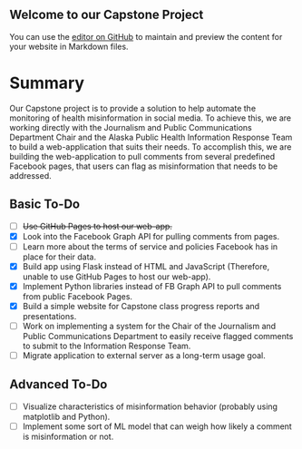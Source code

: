 ## Welcome to our Capstone Project

You can use the [editor on GitHub](https://github.com/cimcandrews/CapstoneOverview/edit/gh-pages/index.md) to maintain and preview the content for your website in Markdown files.

# Summary
  Our Capstone project is to provide a solution to help automate the monitoring of health misinformation in social media. To achieve this, we are working directly with the Journalism and Public Communications Department Chair and the Alaska Public Health Information Response Team to build a web-application that suits their needs.
  To accomplish this, we are building the web-application to pull comments from several predefined Facebook pages, that users can flag as misinformation that needs to be addressed.
  
  ## Basic To-Do
  
  - [ ] ~~Use GitHub Pages to host our web-app.~~
  - [x] Look into the Facebook Graph API for pulling comments from pages.
  - [ ] Learn more about the terms of service and policies Facebook has in place for their data.
  - [x] Build app using Flask instead of HTML and JavaScript (Therefore, unable to use GitHub Pages to host our web-app).
  - [x] Implement Python libraries instead of FB Graph API to pull comments from public Facebook Pages.
  - [x] Build a simple website for Capstone class progress reports and presentations.
  - [ ] Work on implementing a system for the Chair of the Journalism and Public Communications Department to easily receive flagged comments to submit to the Information Response Team.
  - [ ] Migrate application to external server as a long-term usage goal.
  
  ## Advanced To-Do
  - [ ] Visualize characteristics of misinformation behavior (probably using matplotlib and Python).
  - [ ] Implement some sort of ML model that can weigh how likely a comment is misinformation or not.
